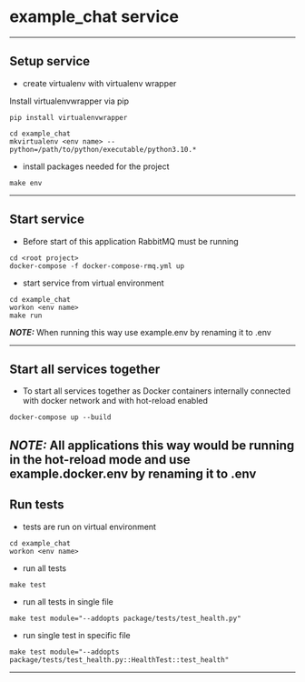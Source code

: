 # example_chat service

---

## Setup service

- create virtualenv with virtualenv wrapper

Install virtualenvwrapper via pip
```
pip install virtualenvwrapper
```

```
cd example_chat
mkvirtualenv <env name> --python=/path/to/python/executable/python3.10.*
```

- install packages needed for the project
```
make env
```
---

## Start service

- Before start of this application RabbitMQ must be running
```
cd <root project>
docker-compose -f docker-compose-rmq.yml up
```

- start service from virtual environment
```
cd example_chat
workon <env name>
make run
```

**_NOTE:_** When running this way use example.env by renaming it to .env

---
## Start all services together

-  To start all services together as Docker containers
internally connected with docker network and with hot-reload enabled

```
docker-compose up --build
```

**_NOTE:_** All applications this way would be running in the hot-reload mode
and use example.docker.env by renaming it to .env
---

## Run tests

- tests are run on virtual environment
```
cd example_chat
workon <env name>
```

- run all tests
```
make test
```

- run all tests in single file
```
make test module="--addopts package/tests/test_health.py"
```

- run single test in specific file
```
make test module="--addopts package/tests/test_health.py::HealthTest::test_health"
```
---

